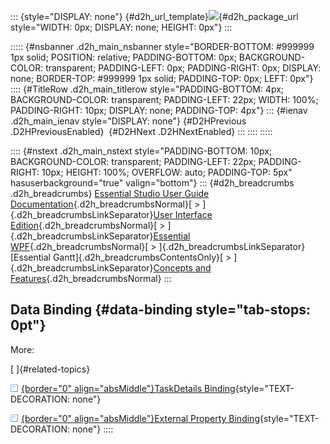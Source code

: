 ::: {style="DISPLAY: none"}
[](ms-xhelp:///?Id=d2h_url_template){#d2h_url_template}![](!package_url!){#d2h_package_url style="WIDTH: 0px; DISPLAY: none; HEIGHT: 0px"}
:::

::::: {#nsbanner .d2h_main_nsbanner style="BORDER-BOTTOM: #999999 1px solid; POSITION: relative; PADDING-BOTTOM: 0px; BACKGROUND-COLOR: transparent; PADDING-LEFT: 0px; PADDING-RIGHT: 0px; DISPLAY: none; BORDER-TOP: #999999 1px solid; PADDING-TOP: 0px; LEFT: 0px"}
:::: {#TitleRow .d2h_main_titlerow style="PADDING-BOTTOM: 4px; BACKGROUND-COLOR: transparent; PADDING-LEFT: 22px; WIDTH: 100%; PADDING-RIGHT: 10px; DISPLAY: none; PADDING-TOP: 4px"}
::: {#ienav .d2h_main_ienav style="DISPLAY: none"}
[](ms-xhelp:///?Id=b8172a4a-8718-4370-8781-8351a2959492){#D2HPrevious .D2HPreviousEnabled}  [](ms-xhelp:///?Id=ec267181-51ab-446c-853c-3a84ca5b50b2){#D2HNext .D2HNextEnabled}
:::
::::
:::::

:::: {#nstext .d2h_main_nstext style="PADDING-BOTTOM: 10px; BACKGROUND-COLOR: transparent; PADDING-LEFT: 22px; PADDING-RIGHT: 10px; HEIGHT: 100%; OVERFLOW: auto; PADDING-TOP: 5px" hasuserbackground="true" valign="bottom"}
::: {#d2h_breadcrumbs .d2h_breadcrumbs}
[Essential Studio User Guide Documentation](ms-xhelp:///?Id=12457748-09e3-4d74-a240-8e049cedf030){.d2h_breadcrumbsNormal}[ \> ]{.d2h_breadcrumbsLinkSeparator}[User Interface Edition](ms-xhelp:///?Id=c29296b7-531c-413b-a0ec-488ca1f7f669){.d2h_breadcrumbsNormal}[ \> ]{.d2h_breadcrumbsLinkSeparator}[Essential WPF](ms-xhelp:///?Id=7f4f82c5-151c-4262-94d0-75c4626c77bc){.d2h_breadcrumbsNormal}[ \> ]{.d2h_breadcrumbsLinkSeparator}[Essential Gantt]{.d2h_breadcrumbsContentsOnly}[ \> ]{.d2h_breadcrumbsLinkSeparator}[Concepts and Features](ms-xhelp:///?Id=b8172a4a-8718-4370-8781-8351a2959492){.d2h_breadcrumbsNormal}
:::

## Data Binding {#data-binding style="tab-stops: 0pt"}

More:

[ ]{#related-topics}

[![](button.gif){border="0" align="absMiddle"}TaskDetails Binding](ms-xhelp:///?Id=ec267181-51ab-446c-853c-3a84ca5b50b2){style="TEXT-DECORATION: none"}

[![](button.gif){border="0" align="absMiddle"}External Property Binding](ms-xhelp:///?Id=6de8f4f0-3232-4bd7-8d37-3b87a8b97438){style="TEXT-DECORATION: none"}
::::
